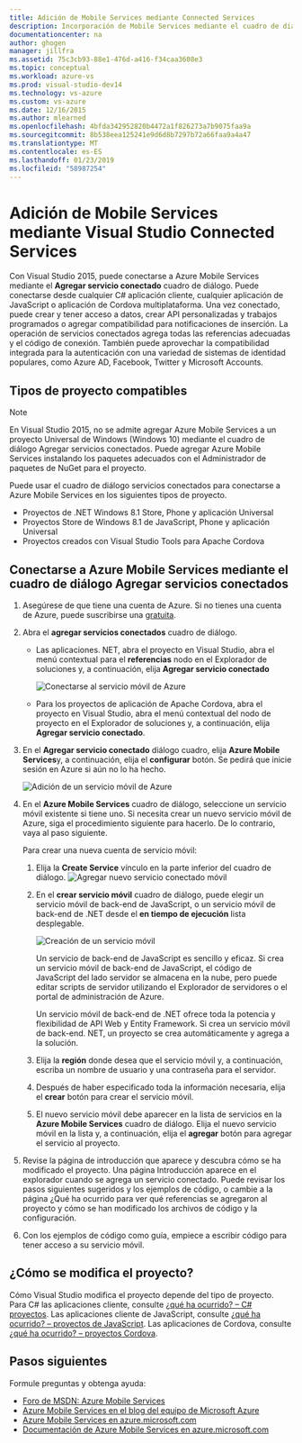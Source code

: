 ```yaml
---
title: Adición de Mobile Services mediante Connected Services
description: Incorporación de Mobile Services mediante el cuadro de diálogo de Visual Studio agregar servicios conectados
documentationcenter: na
author: ghogen
manager: jillfra
ms.assetid: 75c3cb93-88e1-476d-a416-f34caa3608e3
ms.topic: conceptual
ms.workload: azure-vs
ms.prod: visual-studio-dev14
ms.technology: vs-azure
ms.custom: vs-azure
ms.date: 12/16/2015
ms.author: mlearned
ms.openlocfilehash: 4bfda342952820b4472a1f826273a7b9075faa9a
ms.sourcegitcommit: 8b538eea125241e9d6d8b7297b72a66faa9a4a47
ms.translationtype: MT
ms.contentlocale: es-ES
ms.lasthandoff: 01/23/2019
ms.locfileid: "58987254"
---
```

# <a name="adding-mobile-services-by-using-visual-studio-connected-services"></a>Adición de Mobile Services mediante Visual Studio Connected Services
Con Visual Studio 2015, puede conectarse a Azure Mobile Services mediante el **Agregar servicio conectado** cuadro de diálogo. Puede conectarse desde cualquier C# aplicación cliente, cualquier aplicación de JavaScript o aplicación de Cordova multiplataforma. Una vez conectado, puede crear y tener acceso a datos, crear API personalizadas y trabajos programados o agregar compatibilidad para notificaciones de inserción.  La operación de servicios conectados agrega todas las referencias adecuadas y el código de conexión. También puede aprovechar la compatibilidad integrada para la autenticación con una variedad de sistemas de identidad populares, como Azure AD, Facebook, Twitter y Microsoft Accounts.

## <a name="supported-project-types"></a>Tipos de proyecto compatibles
> [!NOTE]
> En Visual Studio 2015, no se admite agregar Azure Mobile Services a un proyecto Universal de Windows (Windows 10) mediante el cuadro de diálogo Agregar servicios conectados. Puede agregar Azure Mobile Services instalando los paquetes adecuados con el Administrador de paquetes de NuGet para el proyecto.
>
>

Puede usar el cuadro de diálogo servicios conectados para conectarse a Azure Mobile Services en los siguientes tipos de proyecto.

* Proyectos de .NET Windows 8.1 Store, Phone y aplicación Universal
* Proyectos Store de Windows 8.1 de JavaScript, Phone y aplicación Universal
* Proyectos creados con Visual Studio Tools para Apache Cordova

## <a name="connect-to-azure-mobile-services-using-the-add-connected-services-dialog"></a>Conectarse a Azure Mobile Services mediante el cuadro de diálogo Agregar servicios conectados
1. Asegúrese de que tiene una cuenta de Azure. Si no tienes una cuenta de Azure, puede suscribirse una [gratuita](http://go.microsoft.com/fwlink/?LinkId=518146).
2. Abra el **agregar servicios conectados** cuadro de diálogo.

   * Las aplicaciones. NET, abra el proyecto en Visual Studio, abra el menú contextual para el **referencias** nodo en el Explorador de soluciones y, a continuación, elija **Agregar servicio conectado**

        ![Conectarse al servicio móvil de Azure](./media/vs-azure-tools-connected-services-add-mobile-services/IC797635.png)
   * Para los proyectos de aplicación de Apache Cordova, abra el proyecto en Visual Studio, abra el menú contextual del nodo de proyecto en el Explorador de soluciones y, a continuación, elija **Agregar servicio conectado**.
3. En el **Agregar servicio conectado** diálogo cuadro, elija **Azure Mobile Services**y, a continuación, elija el **configurar** botón. Se pedirá que inicie sesión en Azure si aún no lo ha hecho.

    ![Adición de un servicio móvil de Azure](./media/vs-azure-tools-connected-services-add-mobile-services/IC797636.png)
4. En el **Azure Mobile Services** cuadro de diálogo, seleccione un servicio móvil existente si tiene uno. Si necesita crear un nuevo servicio móvil de Azure, siga el procedimiento siguiente para hacerlo. De lo contrario, vaya al paso siguiente.

    Para crear una nueva cuenta de servicio móvil:

   1. Elija la **Create Service** vínculo en la parte inferior del cuadro de diálogo.
       ![Agregar nuevo servicio conectado móvil](./media/vs-azure-tools-connected-services-add-mobile-services/IC797637.png)
   2. En el **crear servicio móvil** cuadro de diálogo, puede elegir un servicio móvil de back-end de JavaScript, o un servicio móvil de back-end de .NET desde el **en tiempo de ejecución** lista desplegable.

       ![Creación de un servicio móvil](./media/vs-azure-tools-connected-services-add-mobile-services/IC797638.png)

       Un servicio de back-end de JavaScript es sencillo y eficaz. Si crea un servicio móvil de back-end de JavaScript, el código de JavaScript del lado servidor se almacena en la nube, pero puede editar scripts de servidor utilizando el Explorador de servidores o el portal de administración de Azure.

       Un servicio móvil de back-end de .NET ofrece toda la potencia y flexibilidad de API Web y Entity Framework. Si crea un servicio móvil de back-end. NET, un proyecto se crea automáticamente y agrega a la solución.
   3. Elija la **región** donde desea que el servicio móvil y, a continuación, escriba un nombre de usuario y una contraseña para el servidor.
   4. Después de haber especificado toda la información necesaria, elija el **crear** botón para crear el servicio móvil.
   5. El nuevo servicio móvil debe aparecer en la lista de servicios en la **Azure Mobile Services** cuadro de diálogo. Elija el nuevo servicio móvil en la lista y, a continuación, elija el **agregar** botón para agregar el servicio al proyecto.
5. Revise la página de introducción que aparece y descubra cómo se ha modificado el proyecto. Una página Introducción aparece en el explorador cuando se agrega un servicio conectado. Puede revisar los pasos siguientes sugeridos y los ejemplos de código, o cambie a la página ¿Qué ha ocurrido para ver qué referencias se agregaron al proyecto y cómo se han modificado los archivos de código y la configuración.
6. Con los ejemplos de código como guía, empiece a escribir código para tener acceso a su servicio móvil.

## <a name="how-your-project-is-modified"></a>¿Cómo se modifica el proyecto?
Cómo Visual Studio modifica el proyecto depende del tipo de proyecto. Para C# las aplicaciones cliente, consulte [¿qué ha ocurrido? – C# proyectos](http://go.microsoft.com/fwlink/p/?LinkId=513119). Las aplicaciones cliente de JavaScript, consulte [¿qué ha ocurrido? – proyectos de JavaScript](http://go.microsoft.com/fwlink/p/?LinkId=513120). Las aplicaciones de Cordova, consulte [¿qué ha ocurrido? – proyectos Cordova](http://go.microsoft.com/fwlink/p/?LinkId=513116).

## <a name="next-steps"></a>Pasos siguientes
Formule preguntas y obtenga ayuda:

* [Foro de MSDN: Azure Mobile Services](https://social.msdn.microsoft.com/forums/azure/home?forum=azuremobile)
* [Azure Mobile Services en el blog del equipo de Microsoft Azure](https://azure.microsoft.com/blog/topics/mobile/)
* [Azure Mobile Services en azure.microsoft.com](https://azure.microsoft.com/services/mobile-services/)
* [Documentación de Azure Mobile Services en azure.microsoft.com](https://azure.microsoft.com/documentation/services/mobile-services/)
